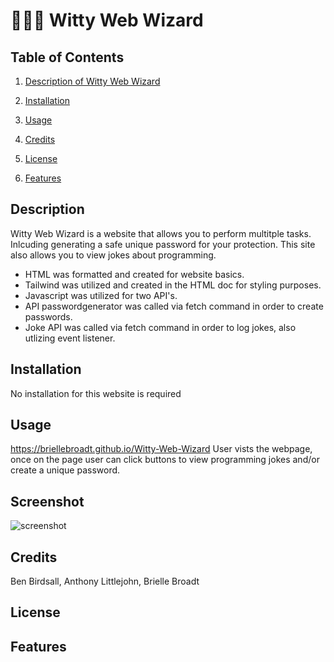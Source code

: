 # 🧙🏿‍♂️ Witty Web Wizard

## Table of Contents

1. [Description of Witty Web Wizard](#description)

2. [Installation](#installation)

3. [Usage](#usage)

4. [Credits](#credits)

5. [License](#license)

6. [Features](#features)

## Description
Witty Web Wizard is a website that allows you to perform multitple tasks. Inlcuding generating a safe unique password for your protection. This site also allows you to view jokes about programming.

* HTML was formatted and created for website basics.
* Tailwind was utilized and created in the HTML doc for styling purposes.
* Javascript was utilized for two API's. 
* API passwordgenerator was called via fetch command in order to create passwords.
* Joke API was called via fetch  command in order to log jokes, also utlizing event listener. 

## Installation
No installation for this website is required

## Usage
https://briellebroadt.github.io/Witty-Web-Wizard
User vists the webpage, once on the page user can click buttons to view programming jokes and/or create a unique password.

## Screenshot

![screenshot]()

## Credits
Ben Birdsall, Anthony Littlejohn, Brielle Broadt

## License 

## Features
